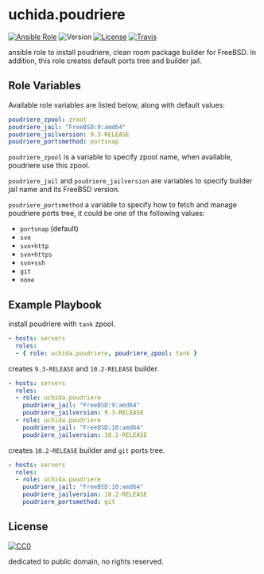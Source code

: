 # uchida.poudriere

[![Ansible Role](https://img.shields.io/ansible/role/5102.svg?maxAge=2592000)](https://galaxy.ansible.com/detail#/role/5102)
![Version](https://img.shields.io/github/tag/uchida/ansible-poudriere-role.svg?maxAge=2592000)
[![License](https://img.shields.io/github/license/uchida/ansible-poudriere-role.svg?maxAge=2592000)](https://tldrlegal.com/license/creative-commons-cc0-1.0-universal)
[![Travis](https://img.shields.io/travis/uchida/ansible-poudriere-role.svg?maxAge=2592000)](https://travis-ci.org/uchida/ansible-poudriere-role)

ansible role to install poudriere, clean room package builder for FreeBSD.
In addition, this role creates default ports tree and builder jail.

## Role Variables

Available role variables are listed below, along with default values:

```yaml
poudriere_zpool: zroot
poudriere_jail: "FreeBSD:9:amd64"
poudriere_jailversion: 9.3-RELEASE
poudriere_portsmethod: portsnap
```

`poudriere_zpool` is a variable to specify zpool name, when available, poudriere use this zpool.

`poudriere_jail` and `poudriere_jailversion` are variables to specify builder jail name and its FreeBSD version.

`poudriere_portsmethod` a variable to specify how to fetch and manage poudriere ports tree, it could be one of the following values:

  - `portsnap` (default)
  - `svn`
  - `svn+http`
  - `svn+https`
  - `svn+ssh`
  - `git`
  - `none`

## Example Playbook

install poudriere with `tank` zpool.
```yaml
- hosts: servers
  roles:
  - { role: uchida.poudriere, poudriere_zpool: tank }
```

creates `9.3-RELEASE` and `10.2-RELEASE` builder.
```yaml
- hosts: servers
  roles:
  - role: uchida.poudriere
    poudriere_jail: "FreeBSD:9:amd64"
    poudriere_jailversion: 9.3-RELEASE
  - role: uchida.poudriere
    poudriere_jail: "FreeBSD:10:amd64"
    poudriere_jailversion: 10.2-RELEASE
```

creates `10.2-RELEASE` builder and `git` ports tree.
```yaml
- hosts: servers
  roles:
  - role: uchida.poudriere
    poudriere_jail: "FreeBSD:10:amd64"
    poudriere_jailversion: 10.2-RELEASE
    poudriere_portsmethod: git
```

## License

[![CC0](http://i.creativecommons.org/p/zero/1.0/88x31.png "CC0")](http://creativecommons.org/publicdomain/zero/1.0/deed)

dedicated to public domain, no rights reserved.
